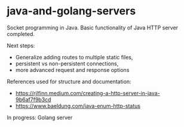 # java-and-golang-servers

Socket programming in Java.
Basic functionality of Java HTTP server completed.

Next steps: 
- Generalize adding routes to multiple static files, 
- persistent vs non-persistent connections, 
- more advanced request and response options

References used for structure and documentation: 
- https://rjlfinn.medium.com/creating-a-http-server-in-java-9b6af7f9b3cd
- https://www.baeldung.com/java-enum-http-status


In progress: Golang server
